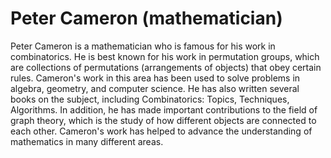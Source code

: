 # Peter Cameron (mathematician)

Peter Cameron is a mathematician who is famous for his work in combinatorics. He is best known for his work in permutation groups, which are collections of permutations (arrangements of objects) that obey certain rules. Cameron's work in this area has been used to solve problems in algebra, geometry, and computer science. He has also written several books on the subject, including Combinatorics: Topics, Techniques, Algorithms. In addition, he has made important contributions to the field of graph theory, which is the study of how different objects are connected to each other. Cameron's work has helped to advance the understanding of mathematics in many different areas.
